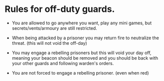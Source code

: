 # Rules for off-duty guards.

* You are allowed to go anywhere you want, play any mini games, but secrets/vents/armoury are still restricted.

* When being attacked by a prisoner you may return fire to neutralize the threat. (this will not void the off-day)

* You may engage a rebelling prisoners but this will void your day off, meaning your beacon should be removed and you should be back with your other guards and following warden's orders.

* You are not forced to engage a rebelling prisoner. (even when red)